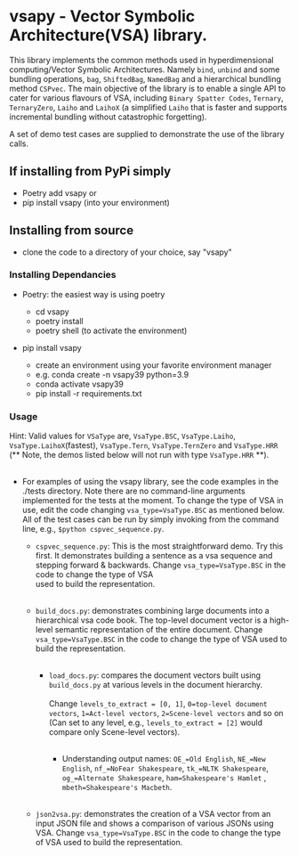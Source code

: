 # vsapy - Vector Symbolic Architecture(VSA) library.
This library implements the common methods used in hyperdimensional computing/Vector Symbolic Architectures. Namely
`bind`, `unbind` and some bundling operations, `bag`, `ShiftedBag`, `NamedBag` and a hierarchical bundling 
method `CSPvec`. The main objective of the library is to enable a single API to cater for various flavours of VSA, 
including `Binary Spatter Codes`, `Ternary`, `TernaryZero`, `Laiho` and `LaihoX` (a simplified `Laiho` that 
is faster and supports incremental bundling without catastrophic forgetting). 

A set of demo test cases are supplied to demonstrate the use of the library calls.


## If installing from PyPi simply
  - Poetry add vsapy
or
  - pip install vsapy (into your environment)

## Installing from source
  - clone the code to a directory of your choice, say "vsapy"

### Installing Dependancies  
- Poetry: the easiest way is using poetry
  - cd vsapy
  - poetry install
  - poetry shell  (to activate the environment)
  

- pip install vsapy
  - create an environment using your favorite environment manager
  - e.g. conda create -n vsapy39 python=3.9
  - conda activate vsapy39
  - pip install -r requirements.txt

### Usage
Hint: Valid values for `VSaType` are, `VsaType.BSC`, `VsaType.Laiho`, `VsaType.LaihoX`(fastest), `VsaType.Tern`, 
`VsaType.TernZero` and `VsaType.HRR`\
(** Note, the demos listed below will not run with type `VsaType.HRR` **). <br/><br/>


- For examples of using the vsapy library, see the code examples in the ./tests directory. Note there are no 
command-line arguments implemented for the tests at the moment. To change the type of VSA in use, edit the code changing
`vsa_type=VsaType.BSC` as mentioned below. All of the test cases can be run by simply invoking from the command line, 
e.g., `$python cspvec_sequence.py`.



  - `cspvec_sequence.py`: This is the most straightforward demo. Try this first. It demonstrates building a sentence as 
a vsa sequence and stepping forward & backwards. Change `vsa_type=VsaType.BSC` in the code to change the type of VSA  
used to build the representation. <br/><br/>
  
  - `build_docs.py`: demonstrates combining large documents into a hierarchical vsa code book. The top-level document 
vector is a high-level semantic representation of the entire document. Change `vsa_type=VsaType.BSC` in the code to 
change the type of VSA used to build the representation. <br/><br/>

    - `load_docs.py`: compares the document vectors built using `build_docs.py` at various levels in the 
document hierarchy. <br/><br/> Change `levels_to_extract = [0, 1]`, `0=top-level document vectors`, `1=Act-level vectors`, 
`2=Scene-level vectors` and so on (Can set to any level, e.g., `levels_to_extract = [2]` would compare only 
Scene-level vectors). <br/><br/>

      - Understanding output names: `OE_=Old English`, `NE_=New English`, `nf_=NoFear Shakespeare`, `tk_=NLTK Shakespeare`,
`og_=Alternate Shakespeare`, `ham=Shakespeare's Hamlet` , `mbeth=Shakespeare's Macbeth`. <br/><br/> 

  - `json2vsa.py`: demonstrates the creation of a VSA vector from an input JSON file and shows a comparison of various
JSONs using VSA. Change `vsa_type=VsaType.BSC` in the code to change the type of VSA used to build the representation.


